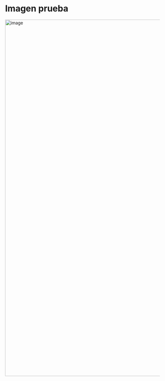 # Imagen prueba

<img width="1159" alt="image" src="https://github.com/user-attachments/assets/26cefff6-47ba-418a-ad15-908cc513f63b" />
